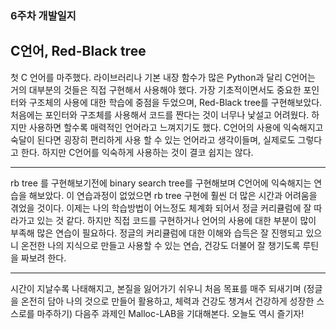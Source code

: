 <h3> 6주차 개발일지 </h3>

<h2> C언어, Red-Black tree </h2>
첫 C 언어를 마주했다.
라이브러리나 기본 내장 함수가 많은 Python과 달리 C언어는 거의 대부분의 것들은 직접 구현해서 사용해야 했다.
가장 기초적이면서도 중요한 포인터와 구조체의 사용에 대한 학습에 중점을 두었으며, Red-Black tree를 구현해보았다.
처음에는 포인터와 구조체를 사용해서 코드를 짠다는 것이 너무나 낯설고 어려웠다.
하지만 사용하면 할수록 매력적인 언어라고 느껴지기도 했다. C언어의 사용에 익숙해지고 숙달이 된다면 굉장히
편리하게 사용 할 수 있는 언어라고 생각이들며, 실제로도 그렇다고 한다.
하지만 C언어를 익숙하게 사용하는 것이 결코 쉽지는 않다.
<hr>
rb tree 를 구현해보기전에 binary search tree를 구현해보며 C언어에 익숙해지는 연습을 해보았다.
이 연습과정이 없었으면 rb tree 구현에 훨씬 더 많은 시간과 어려움을 겪었을 것이다.
이제는 나의 학습방법이 어느정도 체계화 되어서 정글 커리큘럼에 잘 따라가고 있는 것 같다.
하지만 직접 코드를 구현하거나 언어의 사용에 대한 부분이 많이 부족해 많은 연습이 필요하다.
정글의 커리큘럼에 대한 이해와 습득은 잘 진행되고 있으니 온전한 나의 지식으로 만들고 사용할 수 있는 연습, 건강도 더불어 잘 챙기도록 루틴을 짜보려 한다.
<hr>
시간이 지날수록 나태해지고, 본질을 잃어가기 쉬우니 처음 목표를 매주 되새기며 (정글을 온전히 담아 나의 것으로 만들어 활용하고, 체력과 건강도 챙겨서 건강하게 성장한 스스로를 마주하기) 다음주 과제인 Malloc-LAB을 기대해본다.
오늘도 역시 즐기자!